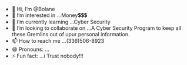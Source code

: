 - 👋 Hi, I’m @Bolane
- 👀 I’m interested in ...Money💲💲💲
- 🌱 I’m currently learning ...Cyber Security
- 💞️ I’m looking to collaborate on ...A Cyber Security Program to keep all these Gremlins out of upur personal information. 
- 📫 How to reach me ...(336)506-8923
- 😄 Pronouns: ...
- ⚡ Fun fact: ...i Trust nobody!!!

<!---
Bolane0611/Bolane0611 is a ✨ special ✨ repository because its `README.md` (this file) appears on your GitHub profile.
You can click the Preview link to take a look at your changes.
5 Cybersecurity Career Paths (and How to Get Started)
Written by Coursera Staff • Updated on Mar 5, 2024
A career in cybersecurity can go in many directions. Learn about five popular career paths.

[Featured image] A cybersecurity engineer in a blue long-sleeve shirt stands in an open office space holding their tablet.
Pursuing a career in cybersecurity means joining a booming industry where available jobs outnumber qualified candidates. According to the US Bureau of Labor Statistics (BLS), the number of cybersecurity jobs is expected to increase by 32 percent between 2022 and 2032 [1]. The COVID-19 pandemic has only accelerated this demand. 

As cybersecurity continues to grow in importance, more specialized roles are emerging. Starting as a cybersecurity analyst creates opportunities to follow your interests within the world of information security and create a career path that’s right for you. Learn about five common career paths within this high-demand field. 

Getting started: Entry-level cybersecurity jobs
If you’re new to cybersecurity, you may start out in an entry-level IT role, such as a help desk technician, network administrator, or software developer. Many cybersecurity professionals enter the field as a junior information security analyst after gaining some experience in IT.

Before you apply for your first cybersecurity role, take some time to develop core IT skills, including programming, networks and systems administration, and cloud computing. While you don’t necessarily need a degree to get a job in cybersecurity, having some form of structured training might accelerate your path toward a job.

The Microsoft Cybersecurity Analyst Professional Certificate is designed to introduce the skills and knowledge you’ll need for an entry-level role as a cybersecurity analyst.

Placeholder
Microsoft Cybersecurity Analyst

Professional Certificate

Beginner level

· 6 month(s)

Skills you'll build:Cloud Computing Security, Computer Security Incident Management, Network Security, Penetration Test, Threat mitigation, Computer Architecture, Cybersecurity, Cloud Computing, Operating Systems, Network Monitoring, Computer Network, Information Security (INFOSEC), Encryption techniques, threat intelligence, Compliance techniques, Authentication Methods, Access Management, Enterprise security, Identity governance, Event Management, Security Response, System Testing, Security Testing, Cybersecurity planning, Record management, Data Management, Cloud Architecture, Threat Model, Access Control, Asset Management, Cybersecurity strategies, Regulatory Compliance, Security Analysis
4.8

(952 ratings)

Read more: Cybersecurity Degrees and Alternatives
5 career paths for an information security analyst
As a cybersecurity analyst, you can decide to take your career in a few different directions, depending on your interests and goals. 

If you enjoy planning and building, you may choose to pursue security engineering and architecture. Maybe you enjoy the thrill of incident response, or perhaps you’d prefer to hone your hacking skills to stay one step ahead of bad actors. 

Let’s take a closer look at five ways you could specialize within security as you advance through your career.

1. Engineering and architecture
Black and blue text on a blue and white background that reads: "You enjoy tinkering with technology. Security engineers build defense systems against a range of security concerns."
As a security engineer, you’ll use your knowledge of threats and vulnerabilities to build and implement defense systems against a range of security concerns. You may advance to become a security architect, responsible for your organization's entire security infrastructure. 

Security engineering and architecture could be a good fit if you enjoy tinkering with technology and like to take a big picture approach to cybersecurity.

Skills to develop:


Critical thinking

IT networking

System administration

Risk assessment

Common certifications: CompTIA Security+, Systems Security Certified Practitioner (SSCP), Certified Information Systems Security Professional (CISSP), Google Professional Cloud Security Engineer

Read more: What Is a Security Engineer?
2. Incident response
Black and blue text on a blue and white background that says "You work well under pressure. Incident responders work to fix vulnerabilities and minimize loss when breaches occur."
Despite a company’s best security efforts, security incidents still happen. The field of incident response involves the next steps after a security incident. As an incident responder, you’ll monitor your company’s network and work to fix vulnerabilities and minimize loss when breaches occur. 

Another area of incident response involves digital forensics and cybercrime. Digital forensic investigators work with law enforcement to retrieve data from digital devices and investigate cybercrimes. 

Incident response could be a good fit if you work well under pressure and love a good mystery. 

Skills to develop:


Attention to detail

Technical writing and documentation

Intrusion detection tools

Forensics software

Common certifications: GIAC Certified Incident Handler (GCIH), EC-Council Certified Incident Handler (ECIH), Certified Computer Examiner (CCE), Certified Computer Forensics Examiner (CCFE)

3. Management and administration
Black and blue text on a white and blue background that says "You're an excellent communicator. Cybersecurity managers coordinate between teams to ensure security compliance."
As you gain experience in cybersecurity, you may choose to advance toward a leadership position within your organization. Cybersecurity managers oversee an organization’s network and computer security systems. In this role, you might manage security teams, coordinate between teams, and ensure security compliance. Typically, the highest security role in an organization is that of chief information security officer (CISO). Working in security at the executive level often means managing operations, policies, and budgets across the company’s security infrastructure.

Management and administration could be a good fit if you’re organized, an excellent communicator, and enjoy working with people.

Skills to develop:


Project management

Risk management

Leadership

Collaboration

Common certifications: Certified Information Security Manager (CISM), GIAC Certified Project Manager (GCPM), CISSP (Certified Information Systems Security Professional)

4. Consulting
Black and blue text on a white and blue background that says "You like to help others. Security consultants test network systems for vulnerabilities and security risks."
Companies hire security consultants to test their computer and network systems for any vulnerabilities or security risks. In this role, you get to practice cybersecurity offense and defense by testing systems for vulnerabilities and making recommendations on how to strengthen those systems.

Consulting could be a good fit if you enjoy variety and want to make an impact by helping others manage their security.

Skills to develop:


Penetration and vulnerability testing

Threat management

Operating systems

Encryption

Common certifications: CompTIA Security+, Offensive Security Certified Professional (OSCP), Systems Security Certified Practitioner (SSCP), Certified Security Consultant (CSC)

5. Testing and hacking
Black and blue text on a white and blue background that says "You like a challenge. Ethical hackers get paid to (legally) hack into networks and computer systems."
This field of cybersecurity goes by many names, offensive security, red team, white hat hacking, and ethical hacking among them. If you work in offensive security, you’ll take a proactive approach to cybersecurity. You’ll do this by playing the part of the intruder, trying to find vulnerabilities before the bad guys do. 

As a penetration tester, you’ll seek to identify and exploit system weaknesses to help companies build more secure systems. As an ethical hacker, you can try out even more attack vectors (like social engineering) to reveal security weaknesses.

Testing and hacking could be a good fit if you want to outsmart the bad guys and get paid to (legally) hack into networks and computer systems.

Skills to develop:


Cryptography

Penetration testing

Computer networking

Scripting

Common certifications: Certified Ethical Hacker (CEH), CompTIA PenTest+, GIAC Penetration Tester (GPEN), Offensive Security Certified Professional (OSCP)

Read more: How to Become a Penetration Tester
How much can you make? Cybersecurity salaries by role
Cybersecurity professionals tend to get paid well for their skills, even at the entry level. As you gain experience and move into more advanced roles, salaries often go up as well. To give you an idea of what’s possible, here’s a look at the average total pay of several cybersecurity jobs in the US in October 2023, according to Glassdoor.

Intrusion detection specialist: $71,102

Junior cybersecurity analyst: $91,286

Digital forensic examiner: $119,322

IT security administrator: $87,805

Incident response analyst: $67,877

Cybersecurity consultant: $105,435

Information security analyst: $98,497

Ethical hacker: $133,458

Penetration tester: $100,579

Security engineer: $114,898

Cybersecurity manager: $160,020

Security architect: $211,207

Chief information security officer: $301,873
